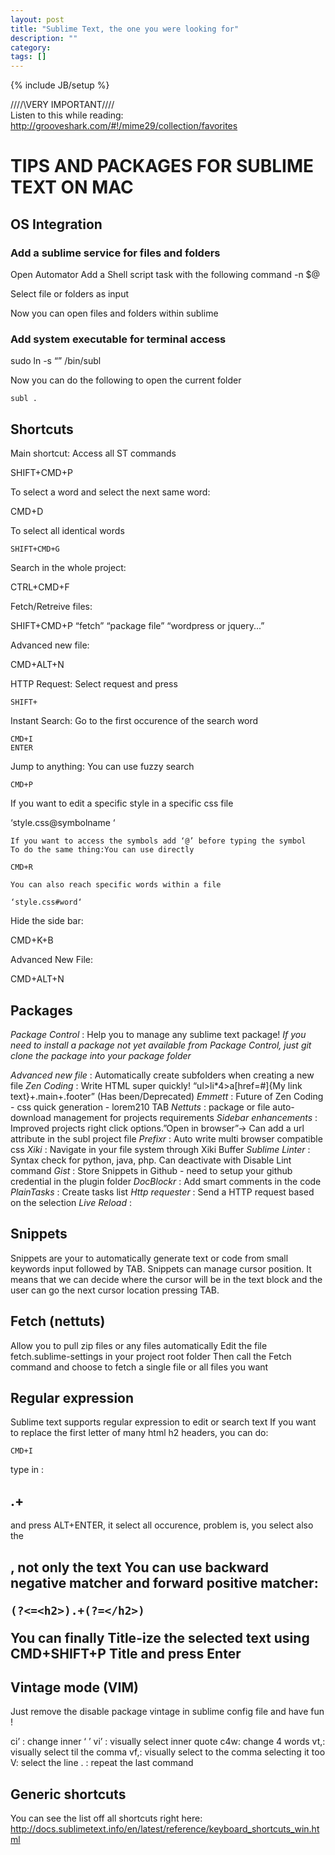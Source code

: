 ```yaml
---
layout: post
title: "Sublime Text, the one you were looking for"
description: ""
category: 
tags: []
---
```

{% include JB/setup %}

/\/\/\/\VERY IMPORTANT/\/\/\/\
Listen to this while reading: http://grooveshark.com/#!/mime29/collection/favorites

# TIPS AND PACKAGES FOR SUBLIME TEXT ON MAC


## OS Integration


### Add a sublime service for files and folders

Open Automator
Add a Shell script task with the following command
<path to the subl executable> -n $@

Select file or folders as input

Now you can open files and folders within sublime


### Add system executable for terminal access

sudo ln -s “<path to the subl executable>” /bin/subl

Now you can do the following to open the current folder

    subl .


## Shortcuts

Main shortcut: Access all ST commands

SHIFT+CMD+P

To select a word and select the next same word: 

CMD+D

To select all identical words

    SHIFT+CMD+G

Search in the whole project: 

CTRL+CMD+F

Fetch/Retreive files: 

SHIFT+CMD+P “fetch” “package file” “wordpress or jquery...”

Advanced new file: 

CMD+ALT+N

HTTP Request: Select request and press

    SHIFT+

Instant Search: Go to the first occurence of the search word

    CMD+I
    ENTER

Jump to anything: You can use fuzzy search

    CMD+P

If you want to edit a specific style in a specific css file

‘style.css@symbolname   ‘

    If you want to access the symbols add ‘@’ before typing the symbol
    To do the same thing:You can use directly

    CMD+R

    You can also reach specific words within a file

    ‘style.css#word‘

Hide the side bar:

CMD+K+B

Advanced New File:

CMD+ALT+N


## Packages

*Package Control* :  Help you to manage any sublime text package!
_If you need to install a package not yet available from Package Control, just git clone the package into your package folder_

*Advanced new file* : Automatically create subfolders when creating a new file
*Zen Coding* :  Write HTML super quickly! “ul>li*4>a[href=#]{My link text}+.main+.footer” (Has been/Deprecated)
*Emmett* : Future of Zen Coding - css quick generation - lorem210 TAB
*Nettuts* : package or file auto-download management for projects requirements
*Sidebar enhancements* : Improved projects right click options.”Open in browser”-> Can add a url attribute in the subl project file
*Prefixr* :  Auto write multi browser compatible css
*Xiki* : Navigate in your file system through Xiki Buffer
*Sublime Linter* : Syntax check for python, java, php. Can deactivate with Disable Lint command
*Gist* : Store Snippets in Github - need to setup your github credential in the plugin folder
*DocBlockr* : Add smart comments in the code
*PlainTasks* : Create tasks list
*Http requester* : Send a HTTP request based on the selection
*Live Reload* : 


## Snippets

Snippets are your to automatically generate text or code from small keywords input followed by TAB.
Snippets can manage cursor position. It means that we can decide where the cursor will be in the text block and the user can go the next cursor location pressing TAB.


## Fetch (nettuts)

Allow you to pull zip files or any files automatically 
Edit the file fetch.sublime-settings in your project root folder
Then call the Fetch command and choose to fetch a single file or all files you want


## Regular expression

Sublime text supports regular expression to edit or search text
If you want to replace the first letter of many html h2 headers, you can do:

    CMD+I

type in : <h2>.+</h2> and press ALT+ENTER, it select all occurence, problem is, you select also the <h2>, not only the text
You can use backward negative matcher and forward positive matcher:

    (?<=<h2>).+(?=</h2>)

You can finally Title-ize the selected text using CMD+SHIFT+P Title and press Enter


## Vintage mode (VIM)

Just remove the disable package vintage in sublime config file and have fun !

ci’ : change inner ‘ ’
vi’ : visually select inner quote
c4w: change 4 words
vt,: visually select til the comma
vf,: visually select to the comma selecting it too
V: select the line
. : repeat the last command


## Generic shortcuts

You can see the list off all shortcuts right here:
http://docs.sublimetext.info/en/latest/reference/keyboard_shortcuts_win.html



